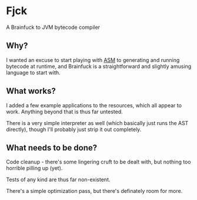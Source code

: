 # Fjck

A Brainfuck to JVM bytecode compiler

## Why?

I wanted an excuse to start playing with [ASM](http://asm.ow2.org/) to generating and running bytecode at runtime, and Brainfuck is a straightforward and slightly amusing language to start with.

## What works?

I added a few example applications to the resources, which all appear to work. Anything beyond that is thus far untested.

There is a very simple interpreter as well (which basically just runs the AST directly), though I'll probably just strip it out completely.

## What needs to be done?

Code cleanup - there's some lingering cruft to be dealt with, but nothing too horrible pilling up (yet).

Tests of any kind are thus far non-existent.

There's a simple optimization pass, but there's definately room for more.
